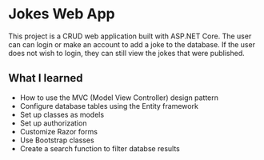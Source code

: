 # Jokes Web App
This project is a CRUD web application built with ASP.NET Core. The user can can login or make an account to add a joke to the database. If the user does not wish to login, they can still view the jokes that were published.

## What I learned
* How to use the MVC (Model View Controller) design pattern
* Configure database tables using the Entity framework
* Set up classes as models
* Set up authorization
* Customize Razor forms
* Use Bootstrap classes
* Create a search function to filter databse results
